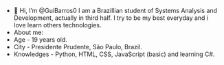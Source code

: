 - 👋 Hi, I’m @GuiBarros0
I am a Brazillian student of Systems Analysis and Development, actually in third half. I try to be my best everyday and i love learn others technologies.
- About me:
- Age - 19 years old.
- City - Presidente Prudente, São Paulo, Brazil.
- Knowledges - Python, HTML, CSS, JavaScript (basic) and learning C#.

<!---
GuiBarros0/GuiBarros0 is a ✨ special ✨ repository because its `README.md` (this file) appears on your GitHub profile.
You can click the Preview link to take a look at your changes.
--->
